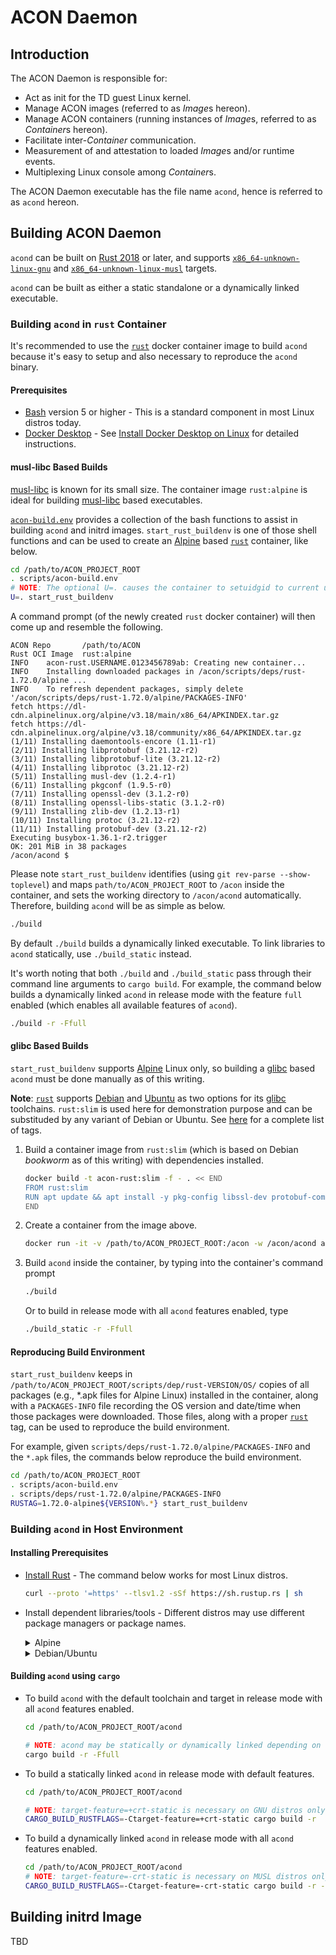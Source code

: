 # ACON Daemon

## Introduction

The ACON Daemon is responsible for:

- Act as init for the TD guest Linux kernel.
- Manage ACON images (referred to as *Image*s hereon).
- Manage ACON containers (running instances of *Image*s, referred to as *Container*s hereon).
- Facilitate inter-*Container* communication.
- Measurement of and attestation to loaded *Image*s and/or runtime events.
- Multiplexing Linux console among *Container*s.

The ACON Daemon executable has the file name `acond`, hence is referred to as `acond` hereon.

## Building ACON Daemon

`acond` can be built on [Rust 2018](https://doc.rust-lang.org/edition-guide/rust-2018/index.html) or later, and supports [`x86_64-unknown-linux-gnu`](#glibc-based-builds) and [`x86_64-unknown-linux-musl`](#musl-libc-based-builds) targets.

`acond` can be built as either a static standalone or a dynamically linked executable.

### Building `acond` in `rust` Container

It's recommended to use the [`rust`][rust-docker] docker container image to build `acond` because it's easy to setup and also necessary to reproduce the `acond` binary.

#### Prerequisites

- [Bash](https://www.gnu.org/software/bash/) version 5 or higher - This is a standard component  in most Linux distros today.
- [Docker Desktop](https://docs.docker.com/desktop/) - See [Install Docker Desktop on Linux](https://docs.docker.com/desktop/install/linux-install/) for detailed instructions.

#### musl-libc Based Builds

[musl-libc][musl-libc] is known for its small size. The container image `rust:alpine` is ideal for building [musl-libc](https://musl.libc.org) based executables.

[`acon-build.env`](../scripts/acon-build.env) provides a collection of the bash functions to assist in building `acond` and initrd images. `start_rust_buildenv` is one of those shell functions and can be used to create an [Alpine][alpine-linux] based [`rust`][rust-docker] container, like below.

```sh
cd /path/to/ACON_PROJECT_ROOT
. scripts/acon-build.env
# NOTE: The optional U=. causes the container to setuidgid to current user's UID/GID
U=. start_rust_buildenv
```

A command prompt (of the newly created `rust` docker container) will then come up and resemble the following.

```
ACON Repo       /path/to/ACON
Rust OCI Image  rust:alpine
INFO	acon-rust.USERNAME.0123456789ab: Creating new container...
INFO	Installing downloaded packages in /acon/scripts/deps/rust-1.72.0/alpine ...
INFO	To refresh dependent packages, simply delete '/acon/scripts/deps/rust-1.72.0/alpine/PACKAGES-INFO'
fetch https://dl-cdn.alpinelinux.org/alpine/v3.18/main/x86_64/APKINDEX.tar.gz
fetch https://dl-cdn.alpinelinux.org/alpine/v3.18/community/x86_64/APKINDEX.tar.gz
(1/11) Installing daemontools-encore (1.11-r1)
(2/11) Installing libprotobuf (3.21.12-r2)
(3/11) Installing libprotobuf-lite (3.21.12-r2)
(4/11) Installing libprotoc (3.21.12-r2)
(5/11) Installing musl-dev (1.2.4-r1)
(6/11) Installing pkgconf (1.9.5-r0)
(7/11) Installing openssl-dev (3.1.2-r0)
(8/11) Installing openssl-libs-static (3.1.2-r0)
(9/11) Installing zlib-dev (1.2.13-r1)
(10/11) Installing protoc (3.21.12-r2)
(11/11) Installing protobuf-dev (3.21.12-r2)
Executing busybox-1.36.1-r2.trigger
OK: 201 MiB in 38 packages
/acon/acond $
```

Please note `start_rust_buildenv` identifies (using `git rev-parse --show-toplevel`) and maps `path/to/ACON_PROJECT_ROOT` to `/acon` inside the container, and sets the working directory to `/acon/acond` automatically. Therefore, building `acond` will be as simple as below.

```sh
./build
```

By default `./build` builds a dynamically linked executable. To link libraries to `acond` statically, use `./build_static` instead.

It's worth noting that both `./build` and `./build_static` pass through their command line arguments to `cargo build`. For example, the command below builds a dynamically linked `acond` in release mode with the feature `full` enabled (which enables all available features of `acond`).

```sh
./build -r -Ffull
```

#### glibc Based Builds

`start_rust_buildenv` supports [Alpine][alpine-linux] Linux only, so building a [glibc][gnu-libc] based `acond` must be done manually as of this writing.

**Note**: [`rust`][rust-docker] supports [Debian][debian-linux] and [Ubuntu][ubuntu-linux] as two options for its [glibc][gnu-libc] toolchains. `rust:slim` is used here for demonstration purpose and can be substituded by any variant of Debian or Ubuntu. See [here][rust-docker-tags] for a complete list of tags.

1. Build a container image from `rust:slim` (which is based on Debian *bookworm* as of this writing) with dependencies installed.

   ```sh
   docker build -t acon-rust:slim -f - . << END
   FROM rust:slim
   RUN apt update && apt install -y pkg-config libssl-dev protobuf-compiler daemontools
   END
   ```

2. Create a container from the image above.

   ```sh
   docker run -it -v /path/to/ACON_PROJECT_ROOT:/acon -w /acon/acond acon-rust:slim
   ```

3. Build `acond` inside the container, by typing into the container's command prompt

   ```sh
   ./build
   ```

   Or to build in release mode with all `acond` features enabled, type

   ```sh
   ./build_static -r -Ffull
   ```

#### Reproducing Build Environment

`start_rust_buildenv` keeps in `/path/to/ACON_PROJECT_ROOT/scripts/dep/rust-VERSION/OS/` copies of all packages (e.g., *.apk files for Alpine Linux) installed in the container, along with a `PACKAGES-INFO` file recording the OS version and date/time when those packages were downloaded. Those files, along with a proper [`rust`][rust-docker] tag, can be used to reproduce the build environment.

For example, given `scripts/deps/rust-1.72.0/alpine/PACKAGES-INFO` and the `*.apk` files, the commands below reproduce the build environment.

```sh
cd /path/to/ACON_PROJECT_ROOT
. scripts/acon-build.env
. scripts/deps/rust-1.72.0/alpine/PACKAGES-INFO
RUSTAG=1.72.0-alpine${VERSION%.*} start_rust_buildenv
```

### Building `acond` in Host Environment

#### Installing Prerequisites

- [Install Rust](https://www.rust-lang.org/tools/install) - The command below works for most Linux distros.

  ```sh
  curl --proto '=https' --tlsv1.2 -sSf https://sh.rustup.rs | sh
  ```

- Install dependent libraries/tools - Different distros may use different package managers or package names.
  <details><summary>Alpine</summary>

  ```sh
  apk add musl-dev openssl-dev protobuf-dev openssl-libs-static
  ```
  </details>
  <details><summary>Debian/Ubuntu</summary>

  ```sh
  apt install -y pkg-config libssl-dev protobuf-compiler
  ```
  </details>

#### Building `acond` using `cargo`

- To build `acond` with the default toolchain and target in release mode with all `acond` features enabled.

  ```sh
  cd /path/to/ACON_PROJECT_ROOT/acond

  # NOTE: acond may be statically or dynamically linked depending on the installed rust toolchain and target
  cargo build -r -Ffull
  ```

- To build a statically linked `acond` in release mode with default features.

  ```sh
  cd /path/to/ACON_PROJECT_ROOT/acond

  # NOTE: target-feature=+crt-static is necessary on GNU distros only
  CARGO_BUILD_RUSTFLAGS=-Ctarget-feature=+crt-static cargo build -r
  ```

- To build a dynamically linked `acond` in release mode with all `acond` features enabled.

  ```sh
  cd /path/to/ACON_PROJECT_ROOT/acond
  # NOTE: target-feature=-crt-static is necessary on MUSL distros only
  CARGO_BUILD_RUSTFLAGS=-Ctarget-feature=-crt-static cargo build -r -Ffull
  ```

## Building initrd Image

TBD

[rust-docker]: https://hub.docker.com/_/rust/
[rust-docker-tags]: https://hub.docker.com/_/rust/tags
[musl-libc]:https://musl.libc.org
[gnu-libc]:https://www.gnu.org/software/libc/
[alpine-linux]:https://www.alpinelinux.org
[debian-linux]:https://www.debian.org
[ubuntu-linux]:https://www.ubuntu.com
